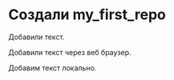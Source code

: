 # Создали my_first_repo

Добавили текст.

Добавили текст через веб браузер.

Добавим текст локально.
